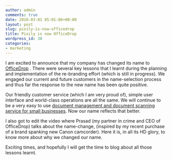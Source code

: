 ```yaml
---
author: admin
comments: true
date: 2010-03-01 05:01:06+00:00
layout: post
slug: pixily-is-now-officedrop
title: Pixily is now OfficeDrop
wordpress_id: 38
categories:
- marketing
---
```


I am excited to announce that my company has changed its name to [OfficeDrop](http://www.officedrop.com) . There were several key lessons that I learnt during the planning and implementation of the re-branding effort (which is still in progress). We engaged our current and future customers in the name-selection process and thus far the response to the new name has been quite positive.

Our friendly customer service (which I am very proud of), simple user interface and world-class operations are all the same. We will continue to be a very easy to use [document management and document scanning service for small businesses](http://www.officedrop.com). Now our name reflects that better.

I also got to edit the video where Prasad (my partner in crime and CEO of OfficeDrop) talks about the name-change, (inspired by my recent purchase of a brand spanking new Canon camcorder). Here it is, in all its HD glory, to know more about why we changed our name. 



Exciting times, and hopefully I will get the time to blog about all those lessons learnt.
